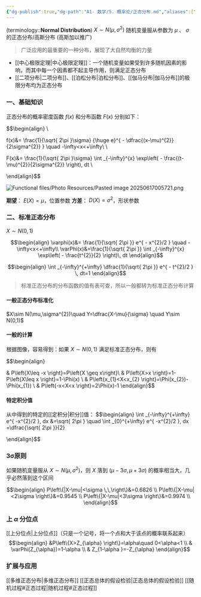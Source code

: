 ```yaml
---
{"dg-publish":true,"dg-path":"A1- 数学/5. 概率论/正态分布.md","aliases":["高斯分布"],"permalink":"/A1- 数学/5. 概率论/正态分布/","dgPassFrontmatter":true,"noteIcon":"","created":"2024-10-15T17:00:30.917+08:00","updated":"2025-08-03T10:59:31.181+08:00"}
---
```


(terminology::**Normal Distribution**)  $X\sim N(\mu ,\sigma^{2})$
随机变量服从参数为 $\mu$ 、 $\sigma$ 的正态分布/高斯分布  (高斯加以推广)
> 广泛应用的最重要的一种分布，展现了大自然均衡的力量

- [[中心极限定理\|中心极限定理]]：一个随机变量如果受到许多随机因素的影响，而其中每一个因素都不起主导作用，则满足正态分布
- [[二项分布\|二项分布]]、[[泊松分布\|泊松分布]]、[[伽马分布\|伽马分布]]的极限分布均为正态分布

### 一、基础知识
正态分布的概率密度函数 $f(x)$ 和分布函数 $F(x)$ 分别如下：

$$\begin{align} \\

f(x)&= \frac{1}{\sqrt{ 2\pi }\sigma} {\huge e}^{ - \dfrac{(x-\mu)^{2}}{2\sigma^{2}} } \quad -\infty<x<+\infty\\ \\

F(x)&= \frac{1}{\sqrt{ 2\pi }\sigma} \int _{-\infty}^{x} \exp\left( - \frac{(t-\mu)^{2}}{2\sigma^{2}} \right)\, dt  \\

\end{align}$$



![Functional files/Photo Resources/Pasted image 20250617005721.png](/img/user/Functional%20files/Photo%20Resources/Pasted%20image%2020250617005721.png)

**期望**： $E(X)=\mu$，位置参数
**方差**： $D(X)=\sigma^{2}$，形状参数

### 二、标准正态分布
$X\sim N(0,1)$

$$\begin{align}
\varphi(x)&= \frac{1}{\sqrt{ 2\pi }} e^{ - x^{2}/2 } \quad  -\infty<x<+\infty\\
\varPhi(x)&=\frac{1}{\sqrt{ 2\pi }} \int _{-\infty}^{x} \exp\left( - \frac{t^{2}}{2} \right)\, dt 
\end{align}$$

$$\begin{align}
\int _{-\infty}^{+\infty} \dfrac{1}{\sqrt{ 2\pi }} e^{ - t^{2}/2 } \, dt=1
\end{align}$$

>标准正态分布的分布函数的值有表可查，所以一般都转为标准正态分布计算

#### 一般正态分布标准化
$X\sim N(\mu,\sigma^{2})\quad Y=\dfrac{X-\mu}{\sigma}  \quad Y\sim N(0,1)$

#### 一般的计算
根据图像，容易得到：如果 $X\sim N (0,1)$ 满足标准正态分布，则有

$$\begin{align} 

 & P\left\{X\leq -x \right\}=P\left\{X \geq x\right\}\\
 & P\left\{X>x \right\}=1-P\left\{X\leq x \right\}=1-\Phi(x) \\
 & P\left\{x_{1}<X<x_{2} \right\}=\Phi(x_{2})-\Phi(x_{1}) \\
& P\left\{-x<X<x \right\}=2\Phi(x)-1
\end{align}$$


#### 特定积分值
从中得到的特定的[[定积分\|积分]]值：
$$\begin{align}
\int _{-\infty}^{+\infty} e^{ -x^{2}/2 }\, dx &=\sqrt{ 2\pi } \quad \int _{0}^{+\infty} e^{ -x^{2}/2 }\, dx =\dfrac{\sqrt{ 2\pi }}{2}

\end{align}$$

### 3σ原则
如果随机变量服从 $X\sim N(\mu,\sigma^{2})$，则 $X$ 落到 $(\mu-3\sigma,\mu+3\sigma)$ 的概率相当大，几乎必然落到这个区间

$$\begin{align}
P\left\{|X-\mu|<\sigma \,\,\right\}&=0.6826 \\
P\left\{|X-\mu|<2\sigma \right\}&=0.9545  \\
P\left\{|X-\mu|<3\sigma \right\}&=0.9974 \\
\end{align}$$



### 上 $\alpha$ 分位点
[[上分位点\|上分位点]]（只是一个记号，将一个点和大于该点的概率联系起来）
$$\begin{align}
&P\left\{X>Z_{\alpha} \right\}=\alpha\quad 0<\alpha<1 \\
 & \varPhi(Z_{\alpha})=1-\alpha \\
& Z_{1-\alpha }=-Z_{\alpha}
\end{align}$$


### 扩展与应用
[[多维正态分布\|多维正态分布]]
[[正态总体的假设检验\|正态总体的假设检验]]
[[随机过程#正态过程\|随机过程#正态过程]]
